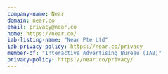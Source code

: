 ```yaml
---
company-name: Near
domain: near.co
email: privacy@near.co
home: https://near.co/
iab-listing-name: "Near Pte Ltd"
iab-privacy-policy: https://near.co/privacy
member-of: "Interactive Advertising Bureau (IAB)"
privacy-policy: https://near.co/privacy/
---
```




